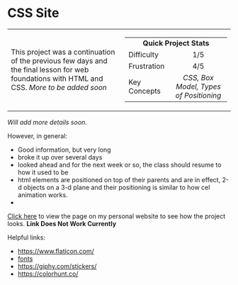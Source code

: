 # CSS Site

<table border='0'>
<tr>
  <td>
  This project was a continuation of the previous few days and the final lesson for web foundations with HTML and CSS. <em>More to be added soon</em>
  </td>
  <td>
    <div>
      <table>
        <tr>
          <td align='center' colspan="2"><strong>Quick Project Stats</strong></td>
        </tr>
        <tr>
          <td>Difficulty</td>
          <td align='center'>1/5</td>
        </tr>
        <tr>
          <td>Frustration</td>
          <td align='center'>4/5</td>
        </tr>
        <tr>
          <td>Key Concepts</td>
          <td align='center'><em>CSS, Box Model, Types of Positioning</em></td>
        </tr>
      </table>
    </div>
  </td>
</tr>
</table>

<em>Will add more details soon.</em>

However, in general:

- Good information, but very long
- broke it up over several days
- looked ahead and for the next week or so, the class should resume to how it used to be
- html elements are positioned on top of their parents and are in effect, 2-d objects on a 3-d plane and their positioning is similar to how cel animation works.
-

<a href="https://ryanlonergan.github.io/portfolio/100_days/day_44_css_site.html">Click here</a> to view the page on my personal website to see how the project looks. <strong>Link Does Not Work Currently</strong>

Helpful links:
- https://www.flaticon.com/
- [fonts](https://fonts.google.com/)
- https://giphy.com/stickers/
- https://colorhunt.co/
